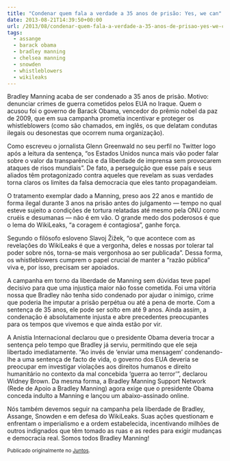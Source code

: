 ```yaml
---
title: "Condenar quem fala a verdade a 35 anos de prisão: Yes, we can"
date: 2013-08-21T14:39:50+00:00
url: /2013/08/condenar-quem-fala-a-verdade-a-35-anos-de-prisao-yes-we-can/
tags:
  - assange
  - barack obama
  - bradley manning
  - chelsea manning
  - snowden
  - whistleblowers
  - wikileaks
---
```


Bradley Manning acaba de ser condenado a 35 anos de prisão. Motivo: denunciar crimes de guerra cometidos pelos EUA no Iraque. Quem o acusou foi o governo de Barack Obama, vencedor do prêmio nobel da paz de 2009, que em sua campanha prometia incentivar e proteger os whistleblowers (como são chamados, em inglês, os que delatam condutas ilegais ou desonestas que ocorrem numa organização).

Como escreveu o jornalista Glenn Greenwald no seu perfil no Twitter logo após a leitura da sentença, “os Estados Unidos nunca mais vão poder falar sobre o valor da transparência e da liberdade de imprensa sem provocarem ataques de risos mundiais”. De fato, a perseguição que esse país e seus aliados têm protagonizado contra aqueles que revelam as suas verdades torna claros os limites da falsa democracia que eles tanto propagandeiam.

O tratamento exemplar dado a Manning, preso aos 22 anos e mantido de forma ilegal durante 3 anos na prisão antes do julgamento — tempo no qual esteve sujeito a condições de tortura relatadas até mesmo pela ONU como cruéis e desumanas — não é em vão. O grande medo dos poderosos é que o lema do WikiLeaks, “a coragem é contagiosa”, ganhe força.

Segundo o filósofo esloveno Slavoj Žižek, “o que acontece com as revelações do WikiLeaks é que a vergonha, deles e nossas por tolerar tal poder sobre nós, torna-se mais vergonhosa ao ser publicada”. Dessa forma, os whistleblowers cumprem o papel crucial de manter a “razão pública” viva e, por isso, precisam ser apoiados.

A campanha em torno da liberdade de Manning sem dúvidas teve papel decisivo para que uma injustiça maior não fosse cometida. Foi uma vitória nossa que Bradley não tenha sido condenado por ajudar o inimigo, crime que poderia lhe imputar a prisão perpétua ou até a pena de morte. Com a sentença de 35 anos, ele pode ser solto em até 9 anos. Ainda assim, a condenação é absolutamente injusta e abre precedentes preocupantes para os tempos que vivemos e que ainda estão por vir.

A Anistia Internacional declarou que o presidente Obama deveria trocar a sentença pelo tempo que Bradley já serviu, permitindo que ele seja libertado imediatamente. “Ao invés de ‘enviar uma mensagem’ condenando-lhe a uma sentença de facto de vida, o governo dos EUA deveria se preocupar em investigar violações aos direitos humanos e direito humanitário no contexto da mal concebida ‘guerra ao terror'”, declarou Widney Brown. Da mesma forma, a Bradley Manning Support Network (Rede de Apoio a Bradley Manning) agora exige que o presidente Obama conceda indulto a Manning e lançou um abaixo-assinado online.

Nós também devemos seguir na campanha pela liberdade de Bradley, Assange, Snowden e em defesa do WikiLeaks. Suas ações questionam e enfrentam o imperialismo e a ordem estabelecida, incentivando milhões de outros indignados que têm tomado as ruas e as redes para exigir mudanças e democracia real. Somos todos Bradley Manning!

<small>Publicado originalmente no <a href="https://juntos.org.br/2013/08/condenar-quem-fala-a-verdade-a-35-anos-de-prisao-yes-we-can/">Juntos</a>.</small>
